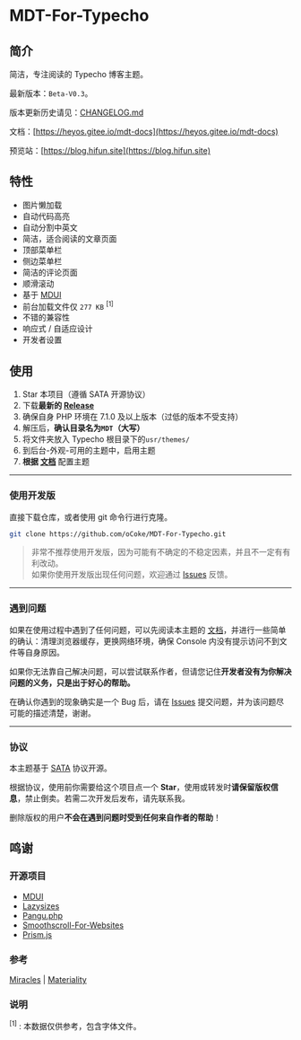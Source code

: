 # MDT-For-Typecho

## 简介

简洁，专注阅读的 Typecho 博客主题。

最新版本：`Beta-V0.3`。

版本更新历史请见：[CHANGELOG.md](https://github.com/oCoke/MDT-For-Typecho/blob/master/CHANGELOG.md)

文档：[https://heyos.gitee.io/mdt-docs](https://heyos.gitee.io/mdt-docs)

预览站：[https://blog.hifun.site](https://blog.hifun.site)

## 特性

- 图片懒加载
- 自动代码高亮
- 自动分割中英文
- 简洁，适合阅读的文章页面
- 顶部菜单栏
- 侧边菜单栏
- 简洁的评论页面
- 顺滑滚动
- 基于 [MDUI](https://www.mdui.org)
- 前台加载文件仅 `277 KB` <sup>[1]</sup>
- 不错的兼容性
- 响应式 / 自适应设计
- 开发者设置



## 使用

1. Star 本项目（遵循 SATA 开源协议）
2. 下载**最新的 [Release](https://github.com/oCoke/MDT-For-Typecho/releases)**
3. 确保自身 PHP 环境在 7.1.0 及以上版本（过低的版本不受支持）
4. 解压后，**确认目录名为`MDT`（大写）**
5. 将文件夹放入 Typecho 根目录下的`usr/themes/`
6. 到后台-外观-可用的主题中，启用主题
7. **根据 [文档](https://heyos.gitee.io/mdt-docs)** 配置主题

---

### 使用开发版
直接下载仓库，或者使用 git 命令行进行克隆。

```bash
git clone https://github.com/oCoke/MDT-For-Typecho.git
```

> 非常不推荐使用开发版，因为可能有不确定的不稳定因素，并且不一定有有利改动。<br>如果你使用开发版出现任何问题，欢迎通过 [Issues](https://github.com/oCoke/MDT-For-Typecho/issues) 反馈。

---

### 遇到问题

如果在使用过程中遇到了任何问题，可以先阅读本主题的 [文档](https://heyos.gitee.io/mdt-docs)，并进行一些简单的确认：清理浏览器缓存，更换网络环境，确保 Console 内没有提示访问不到文件等自身原因。

如果你无法靠自己解决问题，可以尝试联系作者，但请您记住**开发者没有为你解决问题的义务，只是出于好心的帮助。** 

在确认你遇到的现象确实是一个 Bug 后，请在 [Issues](https://github.com/oCoke/MDT-For-Typecho/issues) 提交问题，并为该问题尽可能的描述清楚，谢谢。

---

### 协议

本主题基于 [SATA](https://github.com/oCoke/MDT-For-Typecho/blob/master/LICENSE.txt) 协议开源。

根据协议，使用前你需要给这个项目点一个 **Star**，使用或转发时**请保留版权信息**，禁止倒卖。若需二次开发后发布，请先联系我。

删除版权的用户**不会在遇到问题时受到任何来自作者的帮助**！




## 鸣谢

### 开源项目

- [MDUI](https://www.mdui.org)
- [Lazysizes](https://github.com/aFarkas/lazysizes)
- [Pangu.php](https://github.com/linclancey/pangu.php)
- [Smoothscroll-For-Websites](https://github.com/gblazex/smoothscroll-for-websites)
- [Prism.js](https://github.com/PrismJS/prism/)

### 参考

[Miracles](https://github.com/BigCoke233/miracles/) | [Materiality](https://github.com/EAimTY/materiality-typecho-theme)

### 说明

<sup>[1]</sup> : 本数据仅供参考，包含字体文件。